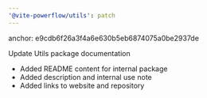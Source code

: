 ```yaml
---
'@vite-powerflow/utils': patch
---
```


anchor: e9cdb6f26a3f4a6e630b5eb6874075a0be2937de

Update Utils package documentation

- Added README content for internal package
- Added description and internal use note
- Added links to website and repository
